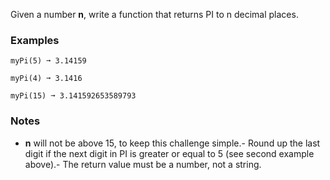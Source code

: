 
Given a number **n**, write a function that returns PI to n decimal places.

### Examples

```
myPi(5) ➞ 3.14159

myPi(4) ➞ 3.1416

myPi(15) ➞ 3.141592653589793
```

### Notes
- **n** will not be above 15, to keep this challenge simple.- Round up the last digit if the next digit in PI is greater or equal to 5 (see second example above).- The return value must be a number, not a string.